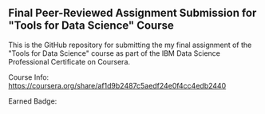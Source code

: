 ## Final Peer-Reviewed Assignment Submission for "Tools for Data Science" Course

This is the GitHub repository for submitting the my final assignment of the "Tools for Data Science" course as part of the IBM Data Science Professional Certificate on Coursera.

Course Info: https://coursera.org/share/af1d9b2487c5aedf24e0f4cc4edb2440

Earned Badge: 

